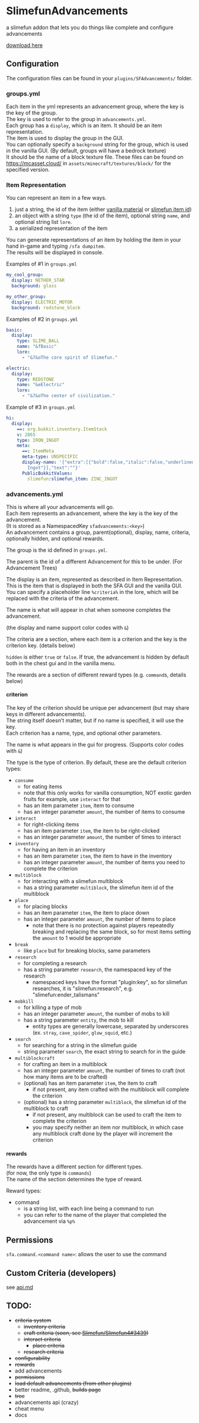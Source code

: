 # SlimefunAdvancements

a slimefun addon that lets you do things like complete and configure advancements

[download here](https://blob.build/project/SlimefunAdvancements)

## Configuration

The configuration files can be found in your `plugins/SFAdvancements/` folder.

### groups.yml

Each item in the yml represents an advancement group, where the key is the key of the group.<br>
The key is used to refer to the group in `advancements.yml`.<br>
Each group has a `display`, which is an item. It should be an item representation.<br>
The item is used to display the group in the GUI.<br>
You can optionally specify a `background` string for the group, which is used in the vanilla GUI. (By default, groups will have a bedrock texture)<br>
It should be the name of a block texture file. These files can be found on https://mcasset.cloud/ in `assets/minecraft/textures/block/` for the specified version.

### Item Representation

You can represent an item in a few ways.<br>
1. just a string, the id of the item (either [vanilla material](https://hub.spigotmc.org/javadocs/spigot/org/bukkit/Material.html) or [slimefun item id](https://sf-items.walshy.dev/))
2. an object with a string `type` (the id of the item), optional string `name`, and optional string list `lore`.
3. a serialized representation of the item

You can generate representations of an item by holding the item in your hand in-game and typing `/sfa dumpitem`.<br>
The results will be displayed in console.

Examples of #1 in `groups.yml`
```yaml
my_cool_group:
  display: NETHER_STAR
  background: glass

my_other_group:
  display: ELECTRIC_MOTOR
  background: redstone_block
```

Examples of #2 in `groups.yml`
```yaml
basic:
  display:
    type: SLIME_BALL
    name: "&fBasic"
    lore:
      - "&7&oThe core spirit of Slimefun."

electric:
  display:
    type: REDSTONE
    name: "&eElectric"
    lore:
      - "&7&oThe center of civilization."
```

Example of #3 in `groups.yml`
```yaml
hi:
  display:
    ==: org.bukkit.inventory.ItemStack
    v: 2865
    type: IRON_INGOT
    meta:
      ==: ItemMeta
      meta-type: UNSPECIFIC
      display-name: '{"extra":[{"bold":false,"italic":false,"underlined":false,"strikethrough":false,"obfuscated":false,"color":"aqua","text":"Zinc
        Ingot"}],"text":""}'
      PublicBukkitValues:
        slimefun:slimefun_item: ZINC_INGOT
```

### advancements.yml

This is where all your advancements will go.<br>
Each item represents an advancement, where the key is the key of the advancement.<br>
(It is stored as a NamespacedKey `sfadvancements:<key>`)<br>
An advancement contains a group, parent(optional), display, name, criteria, optionally hidden, and optional rewards.<br>

The group is the id defined in `groups.yml`.

The parent is the id of a different Advancement for this to be under. (For Advancement Trees)

The display is an item, represented as described in Item Representation. This is the item that is displayed in both the 
SFA GUI and the vanilla GUI. You can specify a placeholder line `%criteria%` in the lore, which will be replaced with the
criteria of the advancement. 

The name is what will appear in chat when someone completes the advancement.

(the display and name support color codes with `&`)

The criteria are a section, where each item is a criterion and the key is the criterion key. (details below)

`hidden` is either `true` or `false`. If true, the advancement is hidden by default both in the chest gui and in the vanilla menu. 

The rewards are a section of different reward types (e.g. `command`s, details below)

#### criterion

The key of the criterion should be unique per advancement (but may share keys in different advancements).<br>
The string itself doesn't matter, but if no name is specified, it will use the key.<br>
Each criterion has a name, type, and optional other parameters.

The name is what appears in the gui for progress. (Supports color codes with `&`)

The type is the type of criterion. By default, these are the default criterion types:
- `consume`
  - for eating items
  - note that this only works for vanilla consumption, NOT exotic garden fruits for example, use `interact` for that
  - has an item parameter `item`, item to consume
  - has an integer parameter `amount`, the number of items to consume
- `interact`
  - for right-clicking items
  - has an item parameter `item`, the item to be right-clicked
  - has an integer parameter `amount`, the number of times to interact
- `inventory`
  - for having an item in an inventory
  - has an item parameter `item`, the item to have in the inventory
  - has an integer parameter `amount`, the number of items you need to complete the criterion
- `multiblock`
  - for interacting with a slimefun multiblock
  - has a string parameter `multiblock`, the slimefun item id of the multiblock
- `place`
  - for placing blocks
  - has an item parameter `item`, the item to place down
  - has an integer parameter `amount`, the number of items to place
    - note that there is no protection against players repeatedly breaking and replacing the same block, so for most items setting the `amount` to 1 would be appropriate
- `break`
  - like `place` but for breaking blocks, same parameters
- `research`
  - for completing a research
  - has a string parameter `research`, the namespaced key of the research
    - namespaced keys have the format "plugin:key", so for slimefun researches, it is "slimefun:research", e.g. "slimefun:ender_talismans"
- `mobkill`
  - for killing a type of mob
  - has an integer parameter `amount`, the number of mobs to kill
  - has a string parameter `entity`, the mob to kill
    - entity types are generally lowercase, separated by underscores (ex. `stray`, `cave_spider`, `glow_squid`, etc.)
- `search`
  - for searching for a string in the slimefun guide
  - string parameter `search`, the exact string to search for in the guide
- `multiblockcraft`
  - for crafting an item in a multiblock
  - has an integer parameter `amount`, the number of times to craft (not how many items are to be crafted)
  - (optional) has an item parameter `item`, the item to craft
    - if not present, any item crafted with the multiblock will complete the criterion
  - (optional) has a string parameter `multiblock`, the slimefun id of the multiblock to craft
    - if not present, any multiblock can be used to craft the item to complete the criterion
    - you may specify neither an item nor multiblock, in which case any multiblock craft done by the player will increment the criterion

#### rewards

The rewards have a different section for different types.<br>
(for now, the only type is `commands`)<br>
The name of the section determines the type of reward.

Reward types:
- command
  - is a string list, with each line being a command to run
  - you can refer to the name of the player that completed the advancement via `%p%`

## Permissions

`sfa.command.<command name>`: allows the user to use the command

## Custom Criteria (developers)

see [api.md](https://github.com/qwertyuioplkjhgfd/SlimefunAdvancements/blob/main/api.md)

## TODO:
- ~~criteria system~~
  - ~~inventory criteria~~
  - ~~craft criteria (soon, see [Slimefun/Slimefun4#3439](https://github.com/Slimefun/Slimefun4/pull/3439))~~
  - ~~interact criteria~~
      - ~~place criteria~~
  - ~~research criteria~~
- ~~configurability~~
- ~~rewards~~
- add advancements
- ~~permissions~~
- ~~load default advancements (from other plugins)~~
- better readme, .github, ~~builds page~~
- ~~tree~~
- advancements api (crazy)
- cheat menu
- docs
